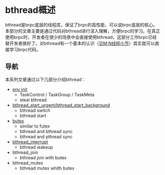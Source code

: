 # bthread概述

bthread是brpc底层的线程库，保证了brpc的高性能，可以说brpc底层的核心。本部分的文章主要是通过代码对bthread进行深入理解，方便brpc的学习。在真正使用brpc时，开发者在很少的场景中会直接使用bthread，这部分工作brpc已经替开发者做好了。对bthread有一个基本的认识（[见M:N线程小节](https://github.com/joeylichang/joeylichang.github.io/blob/master/src/rpc/overview.md)）其实就可以直接学习brpc代码。

## 导航
本系列文章通过以下几部分介绍bthread：

* [env init](https://github.com/joeylichang/joeylichang.github.io/blob/master/src/rpc/brpc/bthread/init.md)
	* TaskControl / TaskGroup / TaskMeta
	* steal bthread
* [bthread_start_urgent/bthread_start_background](https://github.com/joeylichang/joeylichang.github.io/blob/master/src/rpc/brpc/bthread/bthread_start.md)
	* bthread switch
	* bthread start
* [butex](https://github.com/joeylichang/joeylichang.github.io/blob/master/src/rpc/brpc/bthread/butex.md)
	* similar to futex
	* bthread and bthread sync
	* bthread and pthread sync
* [bthread_interrupt](https://github.com/joeylichang/joeylichang.github.io/blob/master/src/rpc/brpc/bthread/bthread_interrupt.md)
	* bthread wakeup
* bthread_join
	* bthread join with butex
* bthread_mutex
	* bthread mutex whith butex
